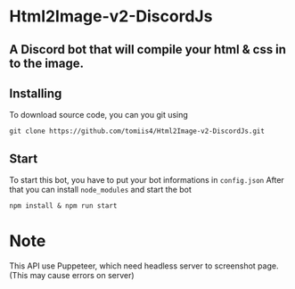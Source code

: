 # Html2Image-v2-DiscordJs
## A Discord bot that will compile your html &amp; css in to the image.

## Installing
To download source code, you can you git using
```
git clone https://github.com/tomiis4/Html2Image-v2-DiscordJs.git
```

## Start
To start this bot, you have to put your bot informations in `config.json`
After that you can install `node_modules` and start the bot
```
npm install & npm run start
```

# Note
This API use Puppeteer, which need headless server to screenshot page. (This may cause errors on server)
